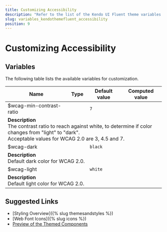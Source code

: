 ```yaml
---
title: Customizing Accessibility
description: "Refer to the list of the Kendo UI Fluent theme variables available for customization."
slug: variables_kendothemefluent_accessibility
position: 9
---
```


# Customizing Accessibility

## Variables

The following table lists the available variables for customization.

<table class="theme-variables">
    <colgroup>
    <col style="width: 200px; white-space:nowrap;" />
    <col />
    <col />
    <col />
</colgroup>
<thead>
    <tr>
        <th>Name</th>
        <th>Type</th>
        <th>Default value</th>
        <th>Computed value</th>
    </tr>
</thead>
<tbody>
        <tr>
    <td>$wcag-min-contrast-ratio</td>
    <td></td>
    <td><code>7</code></td>
    <td></td>
</tr>
<tr>
    <td colspan="4" class="theme-variables-description-container"><div><b>Description</b><div class="theme-variables-description">The contrast ratio to reach against white, to determine if color changes from "light" to "dark".<br />Acceptable values for WCAG 2.0 are 3, 4.5 and 7.</div></div>
    </td>
</tr>
<tr>
    <td>$wcag-dark</td>
    <td></td>
    <td><code>black</code></td>
    <td></td>
</tr>
<tr>
    <td colspan="4" class="theme-variables-description-container"><div><b>Description</b><div class="theme-variables-description">Default dark color for WCAG 2.0.</div></div>
    </td>
</tr>
<tr>
    <td>$wcag-light</td>
    <td></td>
    <td><code>white</code></td>
    <td></td>
</tr>
<tr>
    <td colspan="4" class="theme-variables-description-container"><div><b>Description</b><div class="theme-variables-description">Default light color for WCAG 2.0.</div></div>
    </td>
</tr>
</tbody>
</table>

## Suggested Links

* [Styling Overview]({% slug themesandstyles %})
* [Web Font Icons]({% slug icons %})
* [Preview of the Themed Components](../)

